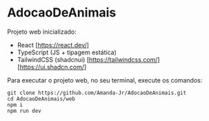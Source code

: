 # AdocaoDeAnimais

Projeto web inicializado:
- React [https://react.dev/]
- TypeScript (JS + tipagem estática)
- TailwindCSS (shadcnui) [https://tailwindcss.com/] [https://ui.shadcn.com/]

Para executar o projeto web, no seu terminal, execute os comandos:
```
git clone https://github.com/Amanda-Jr/AdocaoDeAnimais.git
cd AdocaoDeAnimais/web
npm i
npm run dev